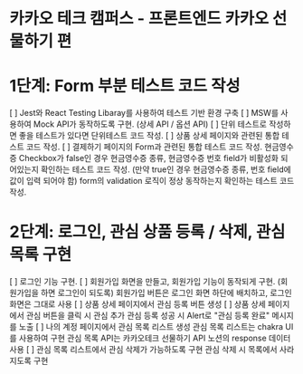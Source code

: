 # 카카오 테크 캠퍼스 - 프론트엔드 카카오 선물하기 편

# 1단계: Form 부분 테스트 코드 작성
[ ] Jest와 React Testing Libaray를 사용하여 테스트 기반 환경 구축
[ ] MSW를 사용하여 Mock API가 동작하도록 구현. (상세 API / 옵션 API)
[ ] 단위 테스트로 작성하면 좋을 테스트가 있다면 단위테스트 코드 작성.
[ ] 상품 상세 페이지와 관련된 통합 테스트 코드 작성.
[ ] 결제하기 페이지의 Form과 관련된 통합 테스트 코드 작성.
  현금영수증 Checkbox가 false인 경우 현금영수증 종류, 현금영수증 번호 field가 비활성화 되어있는지 확인하는 테스트 코드 작성. (만약 true인 경우 현금영수증 종류, 번호 field에 값이 입력 되어야 함)
  form의 validation 로직이 정상 동작하는지 확인하는 테스트 코드 작성.

# 2단계: 로그인, 관심 상품 등록 / 삭제, 관심 목록 구현
[ ] 로그인 기능 구현.
[ ] 회원가입 화면을 만들고, 회원가입 기능이 동작되게 구현. (회원가입을 하면 로그인이 되도록)
  회원가입 버튼은 로그인 화면 하단에 배치하고, 로그인 화면은 그대로 사용
[ ] 상품 상세 페이지에서 관심 등록 버튼 생성
[ ] 상품 상세 페이지에서 관심 버튼을 클릭 시 관심 추가
  관심 등록 성공 시 Alert로 "관심 등록 완료" 메시지를 노출
[ ] 나의 계정 페이지에서 관심 목록 리스트 생성
  관심 목록 리스트는 chakra UI를 사용하여 구현
  관심 목록 API는 카카오테크 선물하기 API 노션의 response 데이터 사용
[ ] 관심 목록 리스트에서 관심 삭제가 가능하도록 구현
  관심 삭제 시 목록에서 사라지도록 구현